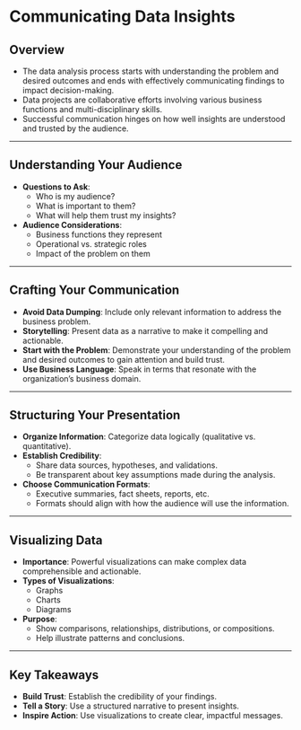 # Communicating Data Insights

## **Overview**
- The data analysis process starts with understanding the problem and desired outcomes and ends with effectively communicating findings to impact decision-making.
- Data projects are collaborative efforts involving various business functions and multi-disciplinary skills.
- Successful communication hinges on how well insights are understood and trusted by the audience.

---

## **Understanding Your Audience**
- **Questions to Ask**:
  - Who is my audience?
  - What is important to them?
  - What will help them trust my insights?
- **Audience Considerations**:
  - Business functions they represent
  - Operational vs. strategic roles
  - Impact of the problem on them

---

## **Crafting Your Communication**
- **Avoid Data Dumping**: Include only relevant information to address the business problem.
- **Storytelling**: Present data as a narrative to make it compelling and actionable.
- **Start with the Problem**: Demonstrate your understanding of the problem and desired outcomes to gain attention and build trust.
- **Use Business Language**: Speak in terms that resonate with the organization’s business domain.

---

## **Structuring Your Presentation**
- **Organize Information**: Categorize data logically (qualitative vs. quantitative).
- **Establish Credibility**:
  - Share data sources, hypotheses, and validations.
  - Be transparent about key assumptions made during the analysis.
- **Choose Communication Formats**:
  - Executive summaries, fact sheets, reports, etc.
  - Formats should align with how the audience will use the information.

---

## **Visualizing Data**
- **Importance**: Powerful visualizations can make complex data comprehensible and actionable.
- **Types of Visualizations**:
  - Graphs
  - Charts
  - Diagrams
- **Purpose**:
  - Show comparisons, relationships, distributions, or compositions.
  - Help illustrate patterns and conclusions.

---

## **Key Takeaways**
- **Build Trust**: Establish the credibility of your findings.
- **Tell a Story**: Use a structured narrative to present insights.
- **Inspire Action**: Use visualizations to create clear, impactful messages.


